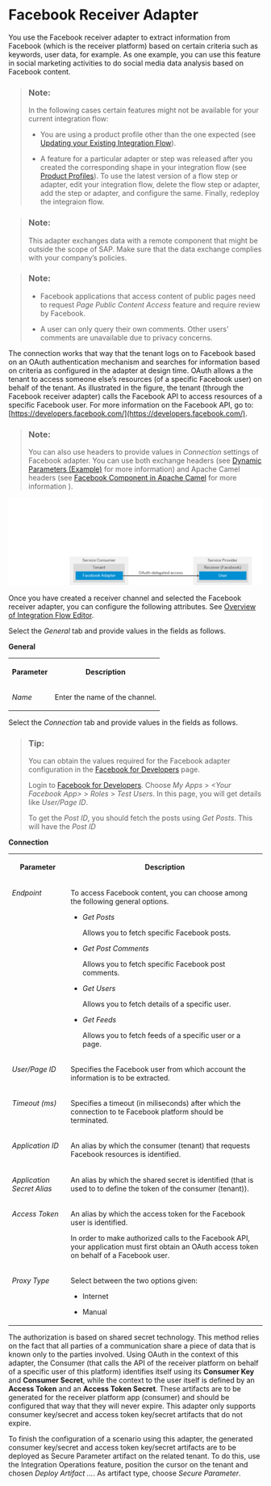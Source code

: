 <!-- loio3dcc4080897c4bd4bf55bb8bf1bcac0d -->

# Facebook Receiver Adapter

You use the Facebook receiver adapter to extract information from Facebook \(which is the receiver platform\) based on certain criteria such as keywords, user data, for example. As one example, you can use this feature in social marketing activities to do social media data analysis based on Facebook content.

> ### Note:  
> In the following cases certain features might not be available for your current integration flow:
> 
> -   You are using a product profile other than the one expected \(see [Updating your Existing Integration Flow](updating-your-existing-integration-flow-1f9e879.md)\).
> 
> -   A feature for a particular adapter or step was released after you created the corresponding shape in your integration flow \(see [Product Profiles](product-profiles-8007daa.md)\). To use the latest version of a flow step or adapter, edit your integration flow, delete the flow step or adapter, add the step or adapter, and configure the same. Finally, redeploy the integraion flow.

> ### Note:  
> This adapter exchanges data with a remote component that might be outside the scope of SAP. Make sure that the data exchange complies with your company’s policies.

> ### Note:  
> -   Facebook applications that access content of public pages need to request *Page Public Content Access* feature and require review by Facebook.
> 
> -   A user can only query their own comments. Other users' comments are unavailable due to privacy concerns.

The connection works that way that the tenant logs on to Facebook based on an OAuth authentication mechanism and searches for information based on criteria as configured in the adapter at design time. OAuth allows a the tenant to access someone else’s resources \(of a specific Facebook user\) on behalf of the tenant. As illustrated in the figure, the tenant \(through the Facebook receiver adapter\) calls the Facebook API to access resources of a specific Facebook user. For more information on the Facebook API, go to: [https://developers.facebook.com/](https://developers.facebook.com/).

> ### Note:  
> You can also use headers to provide values in *Connection* settings of Facebook adapter. You can use both exchange headers \(see [Dynamic Parameters \(Example\)](dynamic-parameters-example-5705f2b.md) for more information\) and Apache Camel headers \(see [Facebook Component in Apache Camel](http://camel.apache.org/facebook.html) for more information \).

 ![](images/Facebook_Adapter_1115612.png) 

Once you have created a receiver channel and selected the Facebook receiver adapter, you can configure the following attributes. See [Overview of Integration Flow Editor](overview-of-integration-flow-editor-db10beb.md).

Select the *General* tab and provide values in the fields as follows.

**General**


<table>
<tr>
<th valign="top">

Parameter



</th>
<th valign="top">

Description



</th>
</tr>
<tr>
<td valign="top">

*Name*



</td>
<td valign="top">

Enter the name of the channel.



</td>
</tr>
</table>

Select the *Connection* tab and provide values in the fields as follows.

> ### Tip:  
> You can obtain the values required for the Facebook adapter configuration in the [Facebook for Developers](https://developers.facebook.com/) page.
> 
> Login to [Facebook for Developers](https://developers.facebook.com/). Choose *My Apps* \> *<Your Facebook App\>* \> *Roles* \> *Test Users*. In this page, you will get details like *User/Page ID*.
> 
> To get the *Post ID*, you should fetch the posts using *Get Posts*. This will have the *Post ID*

**Connection**


<table>
<tr>
<th valign="top">

Parameter



</th>
<th valign="top">

Description



</th>
</tr>
<tr>
<td valign="top">

 *Endpoint* 



</td>
<td valign="top">

To access Facebook content, you can choose among the following general options.

-   *Get Posts*

    Allows you to fetch specific Facebook posts.

-   *Get Post Comments*

    Allows you to fetch specific Facebook post comments.

-   *Get Users*

    Allows you to fetch details of a specific user.

-   *Get Feeds*

    Allows you to fetch feeds of a specific user or a page.




</td>
</tr>
<tr>
<td valign="top">

 *User/Page ID* 



</td>
<td valign="top">

Specifies the Facebook user from which account the information is to be extracted.



</td>
</tr>
<tr>
<td valign="top">

 *Timeout \(ms\)* 



</td>
<td valign="top">

Specifies a timeout \(in miliseconds\) after which the connection to te Facebook platform should be terminated.



</td>
</tr>
<tr>
<td valign="top">

 *Application ID* 



</td>
<td valign="top">

An alias by which the consumer \(tenant\) that requests Facebook resources is identified.



</td>
</tr>
<tr>
<td valign="top">

 *Application Secret Alias* 



</td>
<td valign="top">

An alias by which the shared secret is identified \(that is used to to define the token of the consumer \(tenant\)\).



</td>
</tr>
<tr>
<td valign="top">

 *Access Token* 



</td>
<td valign="top">

An alias by which the access token for the Facebook user is identified.

In order to make authorized calls to the Facebook API, your application must first obtain an OAuth access token on behalf of a Facebook user.



</td>
</tr>
<tr>
<td valign="top">

*Proxy Type*



</td>
<td valign="top">

Select between the two options given:

-   Internet

-   Manual




</td>
</tr>
</table>

The authorization is based on shared secret technology. This method relies on the fact that all parties of a communication share a piece of data that is known only to the parties involved. Using OAuth in the context of this adapter, the Consumer \(that calls the API of the receiver platform on behalf of a specific user of this platform\) identifies itself using its **Consumer Key** and **Consumer Secret**, while the context to the user itself is defined by an **Access Token** and an **Access Token Secret**. These artifacts are to be generated for the receiver platform app \(consumer\) and should be configured that way that they will never expire. This adapter only supports consumer key/secret and access token key/secret artifacts that do not expire.

To finish the configuration of a scenario using this adapter, the generated consumer key/secret and access token key/secret artifacts are to be deployed as Secure Parameter artifact on the related tenant. To do this, use the Integration Operations feature, position the cursor on the tenant and chosen *Deploy Artifact ...*. As artifact type, choose *Secure Parameter*.

